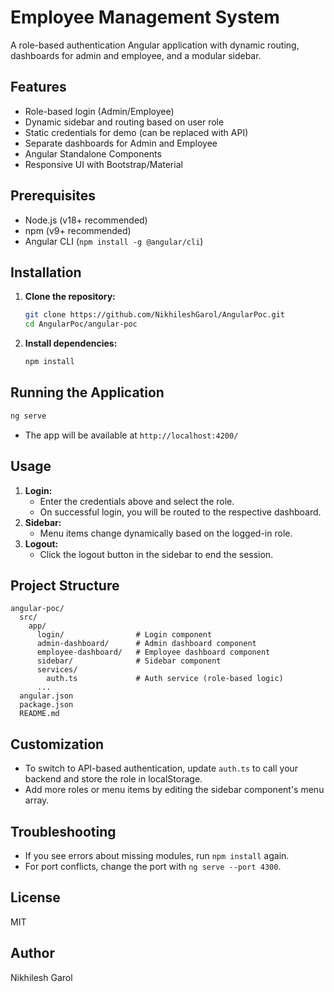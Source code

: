 # Employee Management System

A role-based authentication Angular application with dynamic routing, dashboards for admin and employee, and a modular sidebar.

## Features
- Role-based login (Admin/Employee)
- Dynamic sidebar and routing based on user role
- Static credentials for demo (can be replaced with API)
- Separate dashboards for Admin and Employee
- Angular Standalone Components
- Responsive UI with Bootstrap/Material

## Prerequisites
- Node.js (v18+ recommended)
- npm (v9+ recommended)
- Angular CLI (`npm install -g @angular/cli`)

## Installation
1. **Clone the repository:**
   ```sh
   git clone https://github.com/NikhileshGarol/AngularPoc.git
   cd AngularPoc/angular-poc
   ```
2. **Install dependencies:**
   ```sh
   npm install
   ```

## Running the Application
```sh
ng serve
```
- The app will be available at `http://localhost:4200/`


## Usage
1. **Login:**
   - Enter the credentials above and select the role.
   - On successful login, you will be routed to the respective dashboard.
2. **Sidebar:**
   - Menu items change dynamically based on the logged-in role.
3. **Logout:**
   - Click the logout button in the sidebar to end the session.

## Project Structure
```
angular-poc/
  src/
    app/
      login/                # Login component
      admin-dashboard/      # Admin dashboard component
      employee-dashboard/   # Employee dashboard component
      sidebar/              # Sidebar component
      services/
        auth.ts             # Auth service (role-based logic)
      ...
  angular.json
  package.json
  README.md
```

## Customization
- To switch to API-based authentication, update `auth.ts` to call your backend and store the role in localStorage.
- Add more roles or menu items by editing the sidebar component's menu array.

## Troubleshooting
- If you see errors about missing modules, run `npm install` again.
- For port conflicts, change the port with `ng serve --port 4300`.

## License
MIT

## Author
Nikhilesh Garol
